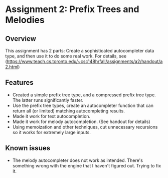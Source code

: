 # Assignment 2: Prefix Trees and Melodies
## Overview
This assignment has 2 parts: Create a sophisticated autocompleter data type, and then use it to do some real work. 
For details, see (https://www.teach.cs.toronto.edu/~csc148h/fall/assignments/a2/handout/a2.html)

## Features
- Created a simple prefix tree type, and a compressed prefix tree type. The latter runs significantly faster. 
- Use the prefix tree types, create an autocompleter function that can return all (or limited) matching autocompleting results. 
- Made it work for text autocompletion.
- Made it work for melody autocompletion. (See handout for details)
- Using memoization and other techniques, cut unnecessary recursions so it works for extremely large inputs. 

## Known issues
- The melody autocompleter does not work as intended. There's something wrong with the engine that I haven't figured out. Trying to fix it. 
